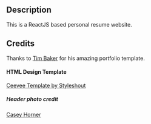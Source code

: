 
## Description
This is a ReactJS based personal resume website. 

## Credits
Thanks to <a href = "https://github.com/tbakerx">Tim Baker</a> for his amazing portfolio template. 

#### HTML Design Template
<a href="https://www.styleshout.com/free-templates/ceevee/">Ceevee Template by Styleshout</a>

##### Header photo credit
<a href="https://unsplash.com/@mischievous_penguins?utm_medium=referral&amp;utm_campaign=photographer-credit&amp;utm_content=creditBadge">Casey Horner</a>



